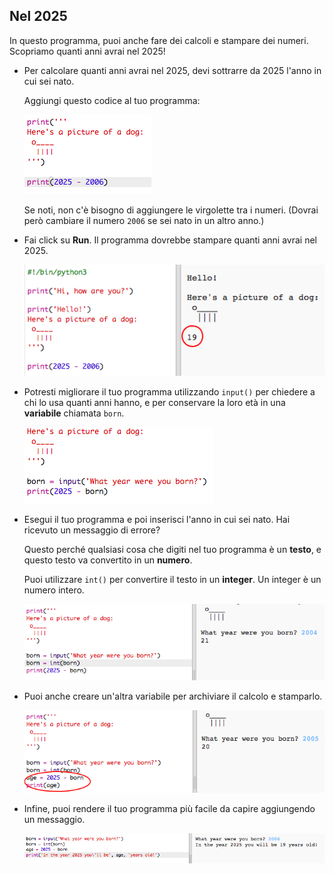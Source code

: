 ## Nel 2025

In questo programma, puoi anche fare dei calcoli e stampare dei numeri. Scopriamo quanti anni avrai nel 2025!

+ Per calcolare quanti anni avrai nel 2025, devi sottrarre da 2025 l'anno in cui sei nato.
    
    Aggiungi questo codice al tuo programma:
    
    ![screenshot](images/me-calc.png)
    
    Se noti, non c'è bisogno di aggiungere le virgolette tra i numeri. (Dovrai però cambiare il numero `2006` se sei nato in un altro anno.)

+ Fai click su **Run**. Il programma dovrebbe stampare quanti anni avrai nel 2025.
    
    ![screenshot](images/me-calc-run.png)

+ Potresti migliorare il tuo programma utilizzando `input()` per chiedere a chi lo usa quanti anni hanno, e per conservare la loro età in una **variabile** chiamata `born`.
    
    ![screenshot](images/me-input.png)

+ Esegui il tuo programma e poi inserisci l'anno in cui sei nato. Hai ricevuto un messaggio di errore?
    
    Questo perché qualsiasi cosa che digiti nel tuo programma è un **testo**, e questo testo va convertito in un **numero**.
    
    Puoi utilizzare `int()` per convertire il testo in un **integer**. Un integer è un numero intero.
    
    ![screenshot](images/me-input-test.png)

+ Puoi anche creare un'altra variabile per archiviare il calcolo e stamparlo.
    
    ![screenshot](images/me-result-variable.png)

+ Infine, puoi rendere il tuo programma più facile da capire aggiungendo un messaggio.
    
    ![screenshot](images/me-message.png)